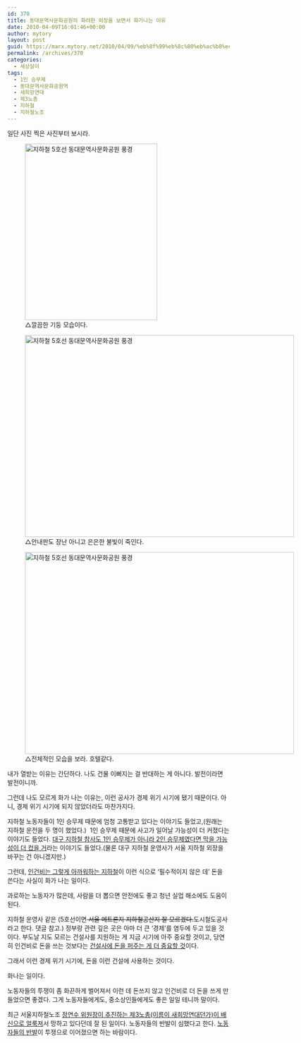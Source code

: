 ```yaml
---
id: 370
title: 동대문역사문화공원의 화려한 외장을 보면서 화가나는 이유
date: 2010-04-09T16:01:46+00:00
author: mytory
layout: post
guid: https://marx.mytory.net/2010/04/09/%eb%8f%99%eb%8c%80%eb%ac%b8%ec%97%ad%ec%82%ac%eb%ac%b8%ed%99%94%ea%b3%b5%ec%9b%90%ec%9d%98-%ed%99%94%eb%a0%a4%ed%95%9c-%ec%99%b8%ec%9e%a5%ec%9d%84-%eb%b3%b4%eb%a9%b4%ec%84%9c-%ed%99%94%ea%b0%80/
permalink: /archives/370
categories:
  - 세상살이
tags:
  - 1인 승무제
  - 동대문역사문화공원역
  - 새희망연대
  - 제3노총
  - 지하철
  - 지하철노조
---
```

일단 사진 찍은 사진부터 보시라. 

<figure style="width: 300px" class="wp-caption aligncenter"><img src="https://marx.mytory.net/wp-content/uploads/1/cfile2.uf.136960234BBF4C391D45EE.jpg" width="300" height="400" alt="지하철 5호선 동대문역사문화공원 풍경" filename="cfile2.uf.136960234BBF4C391D45EE.jpg" filemime="" /><figcaption class="wp-caption-text">△깔끔한 기둥 모습이다.</figcaption></figure><figure style="width: 610px" class="wp-caption aligncenter"><img src="https://marx.mytory.net/wp-content/uploads/1/cfile6.uf.126960234BBF4C3A1E32FF.jpg" width="610" height="458" alt="지하철 5호선 동대문역사문화공원 풍경" filename="cfile6.uf.126960234BBF4C3A1E32FF.jpg" filemime="" /><figcaption class="wp-caption-text">△안내판도 장난 아니고 은은한 불빛이 죽인다.</figcaption></figure><figure style="width: 610px" class="wp-caption aligncenter"><img src="https://marx.mytory.net/wp-content/uploads/1/cfile22.uf.146960234BBF4C3B1F8A8C.jpg" width="610" height="458" alt="지하철 5호선 동대문역사문화공원 풍경" filename="cfile22.uf.146960234BBF4C3B1F8A8C.jpg" filemime="" /><figcaption class="wp-caption-text">△전체적인 모습을 보라. 호텔같다.</figcaption></figure>내가 열받는 이유는 간단하다. 나도 건물 이뻐지는 걸 반대하는 게 아니다. 발전이라면 발전이니까. 

그런데 나도 모르게 화가 나는 이유는, 이런 공사가 경제 위기 시기에 됐기 때문이다. 아니, 경제 위기 시기에 되지 않았더라도 마찬가지다. 

지하철 노동자들이 1인 승무제 때문에 엄청 고통받고 있다는 이야기도 들었고,(원래는 지하철 운전을 두 명이 했었다.)&nbsp; 1인 승무제 때문에 사고가 일어날 가능성이 더 커졌다는 이야기도 들었다. <a title="[http://wspaper.org/article/604]로 이동합니다." target="_blank" href="http://wspaper.org/article/604">대구 지하철 참사도 1인 승무제가 아니라 2인 승무제였다면 막을 가능성이 더 컸을 거</a>라는 이야기도 들었다.(물론 대구 지하철 운영사가 서울 지하철 외장을 바꾸는 건 아니겠지만.) 

그런데, <a title="[http://wspaper.org/article/5358]로 이동합니다." target="_blank" href="http://wspaper.org/article/5358">인건비는 그렇게 아까워하는 지하철</a>이 이런 식으로 &#8216;필수적이지 않은 데&#8217; 돈을 쓴다는 사실이 화가 나는 일이다. 

과로하는 노동자가 많은데, 사람을 더 뽑으면 안전에도 좋고 청년 실업 해소에도 도움이 된다. 

지하철 운영사 같은 (5호선이면<s> 서울 메트론지 지하철공산지 잘 모르겠다.</s>도시철도공사라고 한다. 댓글 참고.) 정부랑 관련 깊은 곳은 아마 더 큰 &#8216;경제&#8217;를 염두에 두고 있을 것이다. 부도날 지도 모르는 건설사를 지원하는 게 지금 시기에 아주 중요할 것이고, 당연히 인건비로 돈을 쓰는 것보다는 <a title="[http://wspaper.org/article/6211]로 이동합니다." target="_blank" href="http://wspaper.org/article/6211">건설사에 돈을 퍼주는 게 더 중요할 것</a>이다. 

그래서 이런 경제 위기 시기에, 돈을 이런 건설에 사용하는 것이다. 

화나는 일이다. 

노동자들의 투쟁이 좀 화끈하게 벌어져서 이런 데 돈쓰지 않고 인건비로 더 돈을 쓰게 만들었으면 좋겠다. 그게 노동자들에게도, 중소상인들에게도 좋은 일일 테니까 말이다. 

최근 서울지하철노조 <a title="[http://wspaper.org/article/7994]로 이동합니다." target="_blank" href="http://wspaper.org/article/7994">정연수 위원장이 추진하는 제3노총(이름이 새희망연대던가)</a><a title="[http://wspaper.org/article/7994]로 이동합니다." target="_blank" href="http://wspaper.org/article/7994">이 배신으로 얼룩져</a>서 망하고 있다던데 잘 된 일이다. 노동자들의 반발이 심했다고 한다. <a title="[http://wspaper.org/article/7829]로 이동합니다." target="_blank" href="http://wspaper.org/article/7829">노동자들의 반발</a>이 투쟁으로 이어졌으면 하는 바람이다.